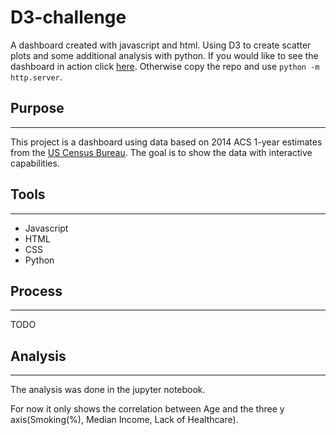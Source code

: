 # D3-challenge

A dashboard created with javascript and html. Using D3 to create scatter plots and some additional analysis with python. If you would like to see the dashboard in action click [here](https://kplam624.github.io/D3-challenge/). Otherwise copy the repo and use `python -m http.server`.

## Purpose

---

This project is a dashboard using data based on 2014 ACS 1-year estimates from the [US Census Bureau](https://data.census.gov/cedsci/). The goal is to show the data with interactive capabilities.

## Tools

---

* Javascript
* HTML
* CSS
* Python

## Process

---

TODO

## Analysis

---

The analysis was done in the jupyter notebook.

For now it only shows the correlation between Age and the three y axis(Smoking(%), Median Income, Lack of Healthcare).

